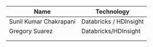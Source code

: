 
|Name|Technology  |
|--|--|
| Sunil Kumar Chakrapani | Databricks / HDInsight |
| Gregory Suarez | Databricks/HDInsight |
|  |  |
|  |  |

